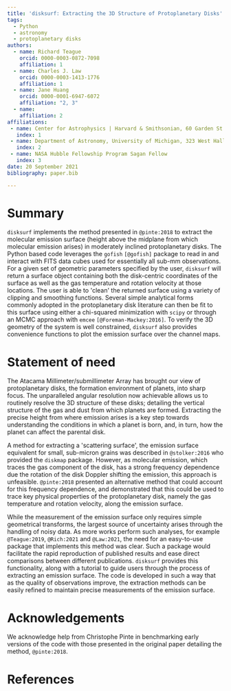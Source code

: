 ```yaml
---
title: 'disksurf: Extracting the 3D Structure of Protoplanetary Disks'
tags:
  - Python
  - astronomy
  - protoplanetary disks
authors:
  - name: Richard Teague
    orcid: 0000-0003-0872-7098
    affiliation: 1
  - name: Charles J. Law
    orcid: 0000-0003-1413-1776
    affiliation: 1
  - name: Jane Huang
    orcid: 0000-0001-6947-6072
    affiliation: "2, 3"
  - name:
    affiliation: 2
affiliations:
 - name: Center for Astrophysics | Harvard & Smithsonian, 60 Garden St., Cambridge, MA 02138, USA
   index: 1
 - name: Department of Astronomy, University of Michigan, 323 West Hall, 1085 South University Avenue, Ann Arbor, MI 48109, USA
   index: 2
 - name: NASA Hubble Fellowship Program Sagan Fellow
   index: 3
date: 20 September 2021
bibliography: paper.bib

---
```


# Summary

 `disksurf` implements the method presented in `@pinte:2018` to extract the molecular emission surface (height above the midplane from which molecular emission arises) in moderately inclined protoplanetary disks. The Python based code leverages the `gofish` `[@gofish]` package to read in and interact with FITS data cubes used for essentially all sub-mm observations. For a given set of geometric parameters specified by the user, `disksurf` will return a surface object containing both the disk-centric coordinates of the surface as well as the gas temperature and rotation velocity at those locations. The user is able to 'clean' the returned surface using a variety of clipping and smoothing functions. Several simple analytical forms commonly adopted in the protoplanetary disk literature can then be fit to this surface using either a chi-squared minimization with `scipy` or through an MCMC approach with `emcee` `[@Foreman-Mackey:2016]`. To verify the 3D geometry of the system is well constrained, `disksurf` also provides convenience functions to plot the emission surface over the channel maps.

# Statement of need

The Atacama Millimeter/submillimeter Array has brought our view of protoplanetary disks, the formation environment of planets, into sharp focus. The unparalleled angular resolution now achievable allows us to routinely resolve the 3D structure of these disks; detailing the vertical structure of the gas and dust from which planets are formed. Extracting the precise height from where emission arises is a key step towards understanding the conditions in which a planet is born, and, in turn, how the planet can affect the parental disk.

A method for extracting a 'scattering surface', the emission surface equivalent for small, sub-micron grains was described in `@stolker:2016` who provided the `diskmap` package. However, as molecular emission, which traces the gas component of the disk, has a strong frequency dependence due the rotation of the disk Doppler shifting the emission, this approach is unfeasible. `@pinte:2018` presented an alternative method that could account for this frequency dependence, and demonstrated that this could be used to trace key physical properties of the protoplanetary disk, namely the gas temperature and rotation velocity, along the emission surface.

While the measurement of the emission surface only requires simple geometrical transforms, the largest source of uncertainty arises through the handling of noisy data. As more works perform such analyses, for example `@Teague:2019`, `@Rich:2021` and `@Law:2021`, the need for an easy-to-use package that implements this method was clear. Such a package would facilitate the rapid reproduction of published results and ease direct comparisons between different publications. `disksurf` provides this functionality, along with a tutorial to guide users through the process of extracting an emission surface. The code is developed in such a way that as the quality of observations improve, the extraction methods can be easily refined to maintain precise measurements of the emission surface.

# Acknowledgements

We acknowledge help from Christophe Pinte in benchmarking early versions of the
code with those presented in the original paper detailing the method, `@pinte:2018`.

# References
